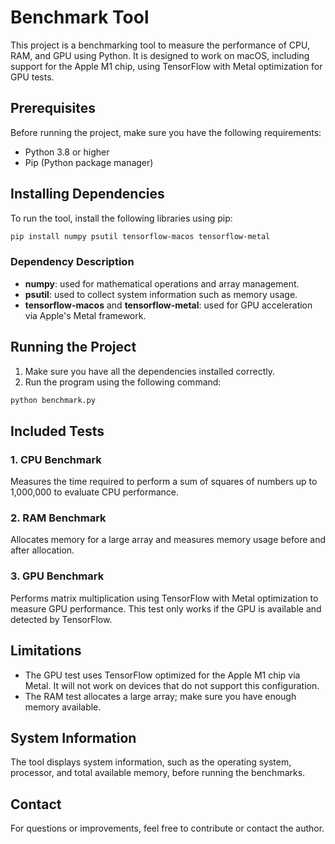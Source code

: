 # Benchmark Tool

This project is a benchmarking tool to measure the performance of CPU, RAM, and GPU using Python. It is designed to work on macOS, including support for the Apple M1 chip, using TensorFlow with Metal optimization for GPU tests.

## Prerequisites

Before running the project, make sure you have the following requirements:

- Python 3.8 or higher
- Pip (Python package manager)

## Installing Dependencies

To run the tool, install the following libraries using pip:

```bash
pip install numpy psutil tensorflow-macos tensorflow-metal
```

### Dependency Description
- **numpy**: used for mathematical operations and array management.
- **psutil**: used to collect system information such as memory usage.
- **tensorflow-macos** and **tensorflow-metal**: used for GPU acceleration via Apple's Metal framework.

## Running the Project

1. Make sure you have all the dependencies installed correctly.
2. Run the program using the following command:

```bash
python benchmark.py
```

## Included Tests

### 1. CPU Benchmark
Measures the time required to perform a sum of squares of numbers up to 1,000,000 to evaluate CPU performance.

### 2. RAM Benchmark
Allocates memory for a large array and measures memory usage before and after allocation.

### 3. GPU Benchmark
Performs matrix multiplication using TensorFlow with Metal optimization to measure GPU performance. This test only works if the GPU is available and detected by TensorFlow.

## Limitations
- The GPU test uses TensorFlow optimized for the Apple M1 chip via Metal. It will not work on devices that do not support this configuration.
- The RAM test allocates a large array; make sure you have enough memory available.

## System Information
The tool displays system information, such as the operating system, processor, and total available memory, before running the benchmarks.

## Contact
For questions or improvements, feel free to contribute or contact the author.
